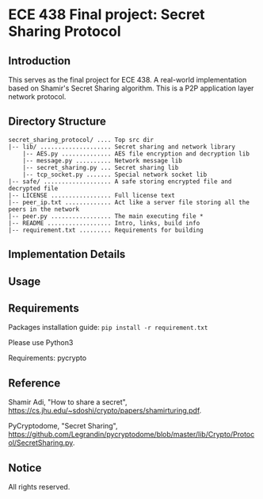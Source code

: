 ECE 438 Final project: Secret Sharing Protocol
==============================================

Introduction
------------
This serves as the final project for ECE 438. A real-world implementation based on Shamir's Secret Sharing algorithm. This is a P2P application layer network protocol.

Directory Structure
-------------------
```
secret_sharing_protocol/ .... Top src dir
|-- lib/ .................... Secret sharing and network library
    |-- AES.py .............. AES file encryption and decryption lib
    |-- message.py .......... Network message lib
    |-- secret_sharing.py ... Secret sharing lib
    |-- tcp_socket.py ....... Special network socket lib
|-- safe/ ................... A safe storing encrypted file and decrypted file
|-- LICENSE ................. Full license text
|-- peer_ip.txt ............. Act like a server file storing all the peers in the network
|-- peer.py ................. The main executing file *
|-- README .................. Intro, links, build info
|-- requirement.txt ......... Requirements for building
```

Implementation Details
----------------------

Usage
-----

Requirements
------------
Packages installation guide: ``pip install -r requirement.txt``

Please use Python3

Requirements: pycrypto

Reference
---------
Shamir Adi, "How to share a secret", https://cs.jhu.edu/~sdoshi/crypto/papers/shamirturing.pdf.

PyCryptodome, "Secret Sharing", https://github.com/Legrandin/pycryptodome/blob/master/lib/Crypto/Protocol/SecretSharing.py.

Notice
------
All rights reserved.